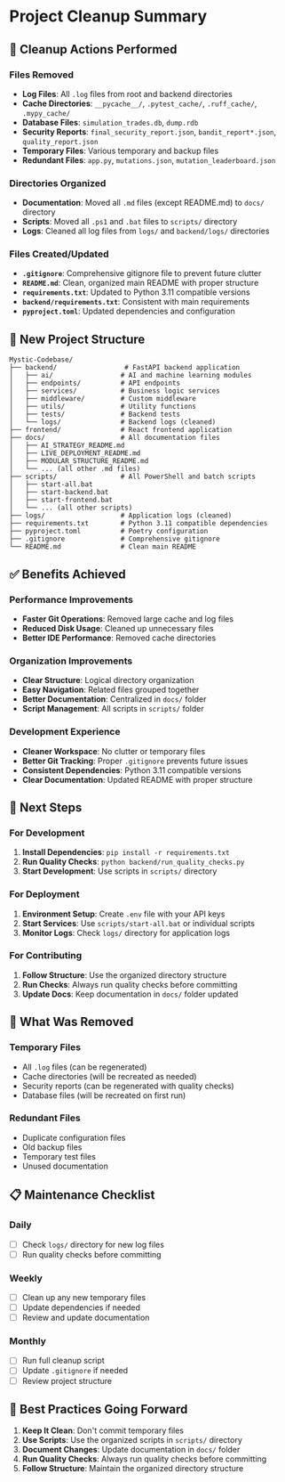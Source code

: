 # Project Cleanup Summary

## 🧹 Cleanup Actions Performed

### Files Removed

- **Log Files**: All `.log` files from root and backend directories
- **Cache Directories**: `__pycache__/`, `.pytest_cache/`, `.ruff_cache/`, `.mypy_cache/`
- **Database Files**: `simulation_trades.db`, `dump.rdb`
- **Security Reports**: `final_security_report.json`, `bandit_report*.json`, `quality_report.json`
- **Temporary Files**: Various temporary and backup files
- **Redundant Files**: `app.py`, `mutations.json`, `mutation_leaderboard.json`

### Directories Organized

- **Documentation**: Moved all `.md` files (except README.md) to `docs/` directory
- **Scripts**: Moved all `.ps1` and `.bat` files to `scripts/` directory
- **Logs**: Cleaned all log files from `logs/` and `backend/logs/` directories

### Files Created/Updated

- **`.gitignore`**: Comprehensive gitignore file to prevent future clutter
- **`README.md`**: Clean, organized main README with proper structure
- **`requirements.txt`**: Updated to Python 3.11 compatible versions
- **`backend/requirements.txt`**: Consistent with main requirements
- **`pyproject.toml`**: Updated dependencies and configuration

## 📁 New Project Structure

```Text
Mystic-Codebase/
├── backend/                 # FastAPI backend application
│   ├── ai/                 # AI and machine learning modules
│   ├── endpoints/          # API endpoints
│   ├── services/           # Business logic services
│   ├── middleware/         # Custom middleware
│   ├── utils/              # Utility functions
│   ├── tests/              # Backend tests
│   └── logs/               # Backend logs (cleaned)
├── frontend/               # React frontend application
├── docs/                   # All documentation files
│   ├── AI_STRATEGY_README.md
│   ├── LIVE_DEPLOYMENT_README.md
│   ├── MODULAR_STRUCTURE_README.md
│   └── ... (all other .md files)
├── scripts/                # All PowerShell and batch scripts
│   ├── start-all.bat
│   ├── start-backend.bat
│   ├── start-frontend.bat
│   └── ... (all other scripts)
├── logs/                   # Application logs (cleaned)
├── requirements.txt        # Python 3.11 compatible dependencies
├── pyproject.toml          # Poetry configuration
├── .gitignore              # Comprehensive gitignore
└── README.md               # Clean main README
```

## ✅ Benefits Achieved

### Performance Improvements

- **Faster Git Operations**: Removed large cache and log files
- **Reduced Disk Usage**: Cleaned up unnecessary files
- **Better IDE Performance**: Removed cache directories

### Organization Improvements

- **Clear Structure**: Logical directory organization
- **Easy Navigation**: Related files grouped together
- **Better Documentation**: Centralized in `docs/` folder
- **Script Management**: All scripts in `scripts/` folder

### Development Experience

- **Cleaner Workspace**: No clutter or temporary files
- **Better Git Tracking**: Proper `.gitignore` prevents future issues
- **Consistent Dependencies**: Python 3.11 compatible versions
- **Clear Documentation**: Updated README with proper structure

## 🔧 Next Steps

### For Development

1. **Install Dependencies**: `pip install -r requirements.txt`
2. **Run Quality Checks**: `python backend/run_quality_checks.py`
3. **Start Development**: Use scripts in `scripts/` directory

### For Deployment

1. **Environment Setup**: Create `.env` file with your API keys
2. **Start Services**: Use `scripts/start-all.bat` or individual scripts
3. **Monitor Logs**: Check `logs/` directory for application logs

### For Contributing

1. **Follow Structure**: Use the organized directory structure
2. **Run Checks**: Always run quality checks before committing
3. **Update Docs**: Keep documentation in `docs/` folder updated

## 🚫 What Was Removed

### Temporary Files

- All `.log` files (can be regenerated)
- Cache directories (will be recreated as needed)
- Security reports (can be regenerated with quality checks)
- Database files (will be recreated on first run)

### Redundant Files

- Duplicate configuration files
- Old backup files
- Temporary test files
- Unused documentation

## 📋 Maintenance Checklist

### Daily

- [ ] Check `logs/` directory for new log files
- [ ] Run quality checks before committing

### Weekly

- [ ] Clean up any new temporary files
- [ ] Update dependencies if needed
- [ ] Review and update documentation

### Monthly

- [ ] Run full cleanup script
- [ ] Update `.gitignore` if needed
- [ ] Review project structure

## 🎯 Best Practices Going Forward

1. **Keep It Clean**: Don't commit temporary files
2. **Use Scripts**: Use the organized scripts in `scripts/` directory
3. **Document Changes**: Update documentation in `docs/` folder
4. **Run Quality Checks**: Always run quality checks before committing
5. **Follow Structure**: Maintain the organized directory structure
